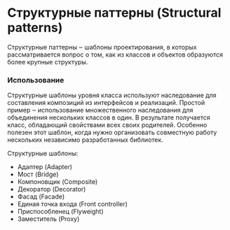# Структурные паттерны (Structural patterns)
Структурные паттерны ‒ шаблоны проектирования, в которых
рассматривается вопрос о том, как из классов и объектов образуются более крупные
структуры.
### Использование
Структурные шаблоны уровня класса используют наследование для составления
композиций из интерфейсов и реализаций. Простой пример ‒ использование
множественного наследования для объединения нескольких классов в один. В
результате получается класс, обладающий свойствами всех своих родителей.
Особенно полезен этот шаблон, когда нужно организовать совместную работу
нескольких независимо разработанных библиотек.

Структурные шаблоны:
* Адаптер (Adapter)
* Мост (Bridge)
* Компоновщик (Composite)
* Декоратор (Decorator)
* Фасад (Facade)
* Единая точка входа (Front controller)
* Приспособленец (Flyweight)
* Заместитель (Proxy)